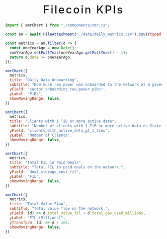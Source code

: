 <center>

<h1 style="font-weight: 500; font-size: 2.5em; letter-spacing: 0.1em; align-items: center; justify-content: center; gap: 0.5em"><span style="color: var(--theme-blue)">Filecoin</span> KPIs</h1>

</center>


```js
import { xmrChart } from "./components/xmr.js";
```

```js
const am = await FileAttachment("./data/daily_metrics.csv").csv({typed: true});
```

```js
const metrics = am.filter(d => {
  const oneYearAgo = new Date();
  oneYearAgo.setFullYear(oneYearAgo.getFullYear() - 1);
  return d.date >= oneYearAgo;
});
```

<div class="card">

```js
xmrChart({
  metrics,
  title: "Daily Data Onboarding",
  subtitle: "How much raw power was onboarded to the network at a given time.",
  yField: "sector_onboarding_raw_power_pibs",
  yLabel: "PiBs",
  showMovingRange: false,
})
```

</div>

<div class="card">

```js
xmrChart({
  metrics,
  title: "Clients with 1 TiB or more active data",
  subtitle: "Number of clients with 1 TiB or more active data on State Market Deals.",
  yField: "clients_with_active_data_gt_1_tibs",
  yLabel: "Number of Clients",
  showMovingRange: false,
})
```

</div>

<div class="card">

```js
xmrChart({
  metrics,
  title: "Total FIL in Paid Deals",
  subtitle: "Total FIL in paid deals on the network.",
  yField: "deal_storage_cost_fil",
  yLabel: "FIL",
  showMovingRange: false,
})
```

</div>

<div class="card">

```js
xmrChart({
  metrics,
  title: "Total Value Flow",
  subtitle: "Total value flow on the network.",
  yField: (d) => d.total_value_fil + d.total_gas_used_millions,
  yLabel: "FIL (Millions)",
  yTransform: (d) => d / 1e6,
  showMovingRange: false,
})
```

</div>

